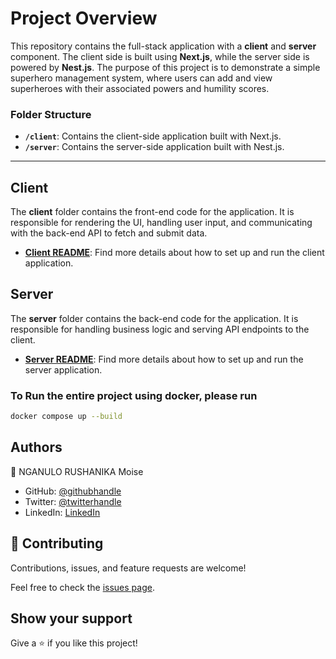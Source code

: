 # Project Overview

This repository contains the full-stack application with a **client** and **server** component. The client side is built using **Next.js**, while the server side is powered by **Nest.js**. The purpose of this project is to demonstrate a simple superhero management system, where users can add and view superheroes with their associated powers and humility scores.

### Folder Structure

- **`/client`**: Contains the client-side application built with Next.js.
- **`/server`**: Contains the server-side application built with Nest.js.

---

## Client

The **client** folder contains the front-end code for the application. It is responsible for rendering the UI, handling user input, and communicating with the back-end API to fetch and submit data.

- [**Client README**](./client/README.md): Find more details about how to set up and run the client application.

## Server

The **server** folder contains the back-end code for the application. It is responsible for handling business logic and serving API endpoints to the client.

- [**Server README**](./server/README.md): Find more details about how to set up and run the server application.

### To Run the entire project using docker, please run

```bash
docker compose up --build
```

## Authors

👤 NGANULO RUSHANIKA Moise

- GitHub: [@githubhandle](https://github.com/moise10r)
- Twitter: [@twitterhandle](https://twitter.com/MRushanika)
- LinkedIn: [LinkedIn](https://www.linkedin.com/in/nganulo-rushanika-mo%C3%AFse-626139197/)

## 🤝 Contributing

Contributions, issues, and feature requests are welcome!

Feel free to check the [issues page](../../issues/).

## Show your support

Give a ⭐️ if you like this project!
